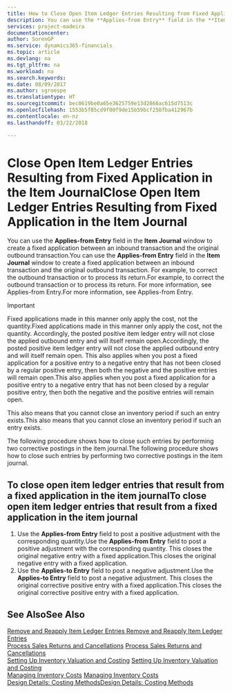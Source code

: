 ```yaml
---
title: How to Close Open Item Ledger Entries Resulting from Fixed Application in the Item Journal | Microsoft Docs
description: You can use the **Applies-from Entry** field in the **Item Journal** window to create a fixed application between an inbound transaction and the original outbound transaction. For example, to correct the outbound transaction or to process its return.
services: project-madeira
documentationcenter: 
author: SorenGP
ms.service: dynamics365-financials
ms.topic: article
ms.devlang: na
ms.tgt_pltfrm: na
ms.workload: na
ms.search.keywords: 
ms.date: 08/09/2017
ms.author: sgroespe
ms.translationtype: HT
ms.sourcegitcommit: bec0619be0a65e3625759e13d2866ac615d7513c
ms.openlocfilehash: 1553b5f85cd9f00f9de15b59bcf258fba412967b
ms.contentlocale: en-nz
ms.lasthandoff: 03/22/2018

---
```

# <a name="close-open-item-ledger-entries-resulting-from-fixed-application-in-the-item-journal"></a><span data-ttu-id="2984b-104">Close Open Item Ledger Entries Resulting from Fixed Application in the Item Journal</span><span class="sxs-lookup"><span data-stu-id="2984b-104">Close Open Item Ledger Entries Resulting from Fixed Application in the Item Journal</span></span>
<span data-ttu-id="2984b-105">You can use the **Applies-from Entry** field in the **Item Journal** window to create a fixed application between an inbound transaction and the original outbound transaction.</span><span class="sxs-lookup"><span data-stu-id="2984b-105">You can use the **Applies-from Entry** field in the **Item Journal** window to create a fixed application between an inbound transaction and the original outbound transaction.</span></span> <span data-ttu-id="2984b-106">For example, to correct the outbound transaction or to process its return.</span><span class="sxs-lookup"><span data-stu-id="2984b-106">For example, to correct the outbound transaction or to process its return.</span></span> <span data-ttu-id="2984b-107">For more information, see Applies-from Entry.</span><span class="sxs-lookup"><span data-stu-id="2984b-107">For more information, see Applies-from Entry.</span></span>  

> [!IMPORTANT]  
>  <span data-ttu-id="2984b-108">Fixed applications made in this manner only apply the cost, not the quantity.</span><span class="sxs-lookup"><span data-stu-id="2984b-108">Fixed applications made in this manner only apply the cost, not the quantity.</span></span> <span data-ttu-id="2984b-109">Accordingly, the posted positive item ledger entry will not close the applied outbound entry and will itself remain open.</span><span class="sxs-lookup"><span data-stu-id="2984b-109">Accordingly, the posted positive item ledger entry will not close the applied outbound entry and will itself remain open.</span></span> <span data-ttu-id="2984b-110">This also applies when you post a fixed application for a positive entry to a negative entry that has not been closed by a regular positive entry, then both the negative and the positive entries will remain open.</span><span class="sxs-lookup"><span data-stu-id="2984b-110">This also applies when you post a fixed application for a positive entry to a negative entry that has not been closed by a regular positive entry, then both the negative and the positive entries will remain open.</span></span>  
>   
>  <span data-ttu-id="2984b-111">This also means that you cannot close an inventory period if such an entry exists.</span><span class="sxs-lookup"><span data-stu-id="2984b-111">This also means that you cannot close an inventory period if such an entry exists.</span></span>  

<span data-ttu-id="2984b-112">The following procedure shows how to close such entries by performing two corrective postings in the item journal.</span><span class="sxs-lookup"><span data-stu-id="2984b-112">The following procedure shows how to close such entries by performing two corrective postings in the item journal.</span></span>  

## <a name="to-close-open-item-ledger-entries-that-result-from-a-fixed-application-in-the-item-journal"></a><span data-ttu-id="2984b-113">To close open item ledger entries that result from a fixed application in the item journal</span><span class="sxs-lookup"><span data-stu-id="2984b-113">To close open item ledger entries that result from a fixed application in the item journal</span></span>  

1.  <span data-ttu-id="2984b-114">Use the **Applies-from Entry** field to post a positive adjustment with the corresponding quantity.</span><span class="sxs-lookup"><span data-stu-id="2984b-114">Use the **Applies-from Entry** field to post a positive adjustment with the corresponding quantity.</span></span> <span data-ttu-id="2984b-115">This closes the original negative entry with a fixed application.</span><span class="sxs-lookup"><span data-stu-id="2984b-115">This closes the original negative entry with a fixed application.</span></span>  
2.  <span data-ttu-id="2984b-116">Use the **Applies-to Entry** field to post a negative adjustment.</span><span class="sxs-lookup"><span data-stu-id="2984b-116">Use the **Applies-to Entry** field to post a negative adjustment.</span></span> <span data-ttu-id="2984b-117">This closes the original corrective positive entry with a fixed application.</span><span class="sxs-lookup"><span data-stu-id="2984b-117">This closes the original corrective positive entry with a fixed application.</span></span>  

## <a name="see-also"></a><span data-ttu-id="2984b-118">See Also</span><span class="sxs-lookup"><span data-stu-id="2984b-118">See Also</span></span>  
[<span data-ttu-id="2984b-119"> Remove and Reapply Item Ledger Entries</span><span class="sxs-lookup"><span data-stu-id="2984b-119"> Remove and Reapply Item Ledger Entries</span></span>](finance-how-to-remove-and-reapply-item-entries.md)  
 <span data-ttu-id="2984b-120">[Process Sales Returns and Cancellations](sales-how-process-sales-returns-cancellations.md) </span><span class="sxs-lookup"><span data-stu-id="2984b-120">[Process Sales Returns and Cancellations](sales-how-process-sales-returns-cancellations.md) </span></span>  
 <span data-ttu-id="2984b-121">[Setting Up Inventory Valuation and Costing](finance-set-up-inventory-valuation-and-costing.md) </span><span class="sxs-lookup"><span data-stu-id="2984b-121">[Setting Up Inventory Valuation and Costing](finance-set-up-inventory-valuation-and-costing.md) </span></span>  
 <span data-ttu-id="2984b-122">[Managing Inventory Costs](finance-manage-inventory-costs.md) </span><span class="sxs-lookup"><span data-stu-id="2984b-122">[Managing Inventory Costs](finance-manage-inventory-costs.md) </span></span>  
 [<span data-ttu-id="2984b-123">Design Details: Costing Methods</span><span class="sxs-lookup"><span data-stu-id="2984b-123">Design Details: Costing Methods</span></span>](design-details-costing-methods.md)

